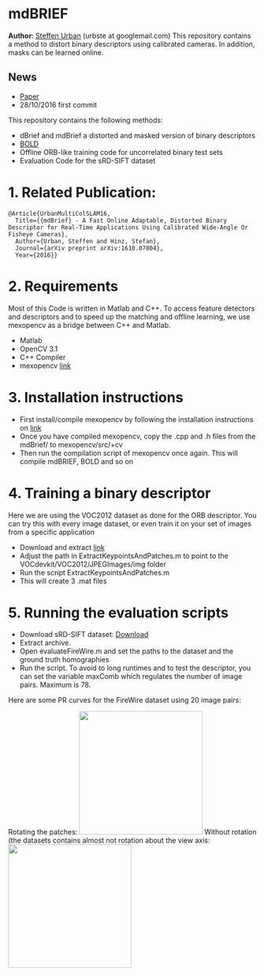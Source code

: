 # mdBRIEF
**Author**: [Steffen Urban](http://www.ipf.kit.edu/english/staff_urban_steffen.php) (urbste at googlemail.com)
This repository contains a method to distort binary descriptors using calibrated cameras.
In addition, masks can be learned online.

## News
- [Paper](https://arxiv.org/abs/1610.07804)
- 28/10/2016 first commit

This repository contains the following methods:
- dBrief and mdBrief a distorted and masked version of binary descriptors
- [BOLD](https://github.com/vbalnt/bold)
- Offline ORB-like training code for uncorrelated binary test sets
- Evaluation Code for the sRD-SIFT dataset

# 1. Related Publication:
    @Article{UrbanMultiColSLAM16,
      Title={{mdBrief} - A Fast Online Adaptable, Distorted Binary Descriptor for Real-Time Applications Using Calibrated Wide-Angle Or Fisheye Cameras},
      Author={Urban, Steffen and Hinz, Stefan},
      Journal={arXiv preprint arXiv:1610.07804},
      Year={2016}}
    
# 2. Requirements
Most of this Code is written in Matlab and C++. To access feature detectors and descriptors and
to speed up the matching and offline learning, we use mexopencv as a bridge between C++ and Matlab.

- Matlab
- OpenCV 3.1
- C++ Compiler
- mexopencv [link](https://github.com/kyamagu/mexopencv)


# 3. Installation instructions

- First install/compile mexopencv by following the installation instructions on [link](https://github.com/kyamagu/mexopencv)
- Once you have compiled mexopencv, copy the .cpp and .h files from the mdBrief/ to mexopencv/src/+cv
- Then run the compilation script of mexopencv once again. This will compile mdBRIEF, BOLD and so on

# 4. Training a binary descriptor 
Here we are using the VOC2012 dataset as done for the ORB descriptor.
You can try this with every image dataset, or even train it on your set of images from a
specific application

- Download and extract [link](http://host.robots.ox.ac.uk/pascal/VOC/voc2012/VOCtrainval_11-May-2012.tar)
- Adjust the path in ExtractKeypointsAndPatches.m to point to the VOCdevkit/VOC2012/JPEGImages/img folder
- Run the script ExtractKeypointsAndPatches.m
- This will create 3 .mat files 


# 5. Running the evaluation scripts

- Download sRD-SIFT dataset: [Download](http://arthronav.isr.uc.pt/~mlourenco/srdsift/dataset.html)
- Extract archive.
- Open evaluateFireWire.m and set the paths to the dataset and the ground truth homographies
- Run the script. To avoid to long runtimes and to test the descriptor, you can set the variable maxComb which regulates the number of image pairs. Maximum is 78.

Here are some PR curves for the FireWire dataset using 20 image pairs:

Rotating the patches:
<img src="resources/FireWire_withOri.png" width="250">
Without rotation (the datasets contains almost not rotation about the view axis:
<img src="resources/FireWire_withOutOri.png" width="250">